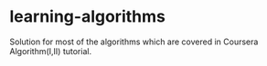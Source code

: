 # learning-algorithms
Solution for most of the algorithms which are covered in Coursera Algorithm(I,II) tutorial.
